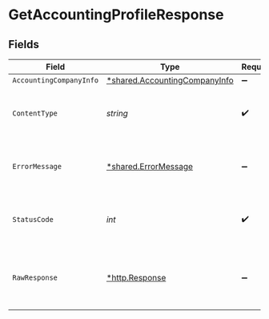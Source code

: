 # GetAccountingProfileResponse


## Fields

| Field                                                                         | Type                                                                          | Required                                                                      | Description                                                                   |
| ----------------------------------------------------------------------------- | ----------------------------------------------------------------------------- | ----------------------------------------------------------------------------- | ----------------------------------------------------------------------------- |
| `AccountingCompanyInfo`                                                       | [*shared.AccountingCompanyInfo](../../models/shared/accountingcompanyinfo.md) | :heavy_minus_sign:                                                            | Success                                                                       |
| `ContentType`                                                                 | *string*                                                                      | :heavy_check_mark:                                                            | HTTP response content type for this operation                                 |
| `ErrorMessage`                                                                | [*shared.ErrorMessage](../../models/shared/errormessage.md)                   | :heavy_minus_sign:                                                            | Your API request was not properly authorized.                                 |
| `StatusCode`                                                                  | *int*                                                                         | :heavy_check_mark:                                                            | HTTP response status code for this operation                                  |
| `RawResponse`                                                                 | [*http.Response](https://pkg.go.dev/net/http#Response)                        | :heavy_minus_sign:                                                            | Raw HTTP response; suitable for custom response parsing                       |